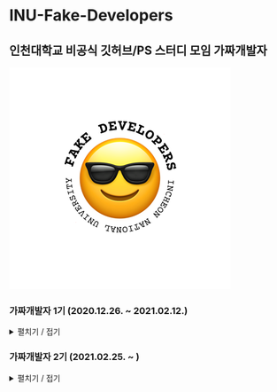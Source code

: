 # INU-Fake-Developers
## 인천대학교 비공식 깃허브/PS 스터디 모임 가짜개발자  
![](https://github.com/INU-Fake-Developers/INU-Fake-Developers/blob/main/img/fake_developers_logo.png "가짜개발자 로고")  
 


### 가짜개발자 1기 (2020.12.26. ~ 2021.02.12.)  
<details>
<summary>펼치기 / 접기</summary>
<div markdown="1">  
<br/>

<details>
<summary>일정 보기</summary>
<div markdown="1">  
   
|날짜|내용|
|:---:|:---:|
|2020.11.11.|1기 모집 시작|
|2020.12.26.|[0번째 모임]()|
|2021.01.03.|[1번째 모임]()|
|2021.01.10.|[2번째 모임]()|
|2021.01.17.|[3번째 모임]()|
|2021.01.22.|[4번째 모임]()| 
|2021.01.29.|[5번째 모임]()|
|2021.02.05.|[6번째 모임]()|
|2021.02.12.|[7번째 모임]()|  
   
   </div>
</details>  

<details>
<summary>멤버 보기</summary>
<div markdown="1">  
  
|이름|링크|
|:---:|:---:|
||[박가연](https://github.com/gayeonP)|
||[유지수](https://github.com/ryuspace)|
||[윤세휘](https://github.com/Beatriz-Yun)|
||[이도현](https://github.com/ksmfou98)|
||[이윤주](https://github.com/JOO0331)|
||[이상훈](https://github.com/Leesanghun19)|
||[이소현](https://github.com/hyeon12)|
||[이승규]()|
||[송병준](https://github.com/potados99)|
||[송채원](https://github.com/chawani)|
||[송춘근](https://github.com/similar207)|
||[전지희](https://github.com/GHeeJeon)|
</div>
</details>
  
   </div>
</details>  


### 가짜개발자 2기 (2021.02.25. ~ )  
<details>
<summary>펼치기 / 접기</summary>
<div markdown="1">  
<br/>

<details>
<summary>일정 보기</summary>
<div markdown="1">  
   
|날짜|내용|
|:---:|:---:|
|2021.02.10.|2기 모집 시작|
|2021.02.25.|[0번째 모임]()|
|2021.|[1번째 모임]()|
|2021.|[2번째 모임]()|
|2021.|[3번째 모임]()|
|2021.|[4번째 모임]()| 
|2021.|[5번째 모임]()|
|2021.|[6번째 모임]()|
|2021.|[7번째 모임]()|  

   </div>
</details>  
  
<details>
<summary>멤버 보기</summary>
<div markdown="1">  
  
  |이름|링크|
|:---:|:---:|
||[회의록]()|
||[회의록]()|

</div>
</details>
  
   </div>
</details>  
